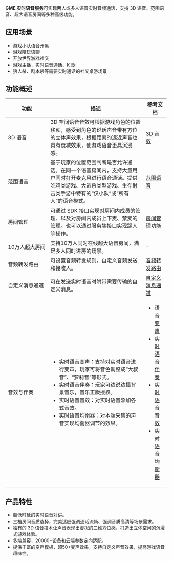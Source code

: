 **GME 实时语音服务**可实现两人或多人语音实时音频通话，支持 3D 语音、范围语音、超大语音房间等多种高级功能。



## 应用场景
- 游戏小队语音开黑
- 游戏陪玩语聊
- 开放世界游戏社交
- 游戏主播，实时语音通话、K 歌
- 狼人杀、剧本杀等需要实时通话的社交桌游场景

## 功能概述

| 功能 | 描述 | 参考文档 | 
|---------|---------|---------|
| 3D 语音 | 3D 空间语音音效可根据游戏角色的位置移动，感受到角色的说话声音带有方位的立体声效果，根据距离的远近声音也具有衰减效果，使游戏语音更具沉浸感。| [3D 音效](https://cloud.tencent.com/document/product/607/18218) |
| 范围语音 | 基于玩家的位置范围判断是否允许通话。在同一个语音房间内，支持大量用户同时打开麦克风进行语音通话。提供吃鸡类游戏、大逃杀类型游戏、生存射击类手游中特有的“仅小队”或“所有人”的语音模式。| [范围语音](https://cloud.tencent.com/document/product/607/17972) |
| 房间管理 | 可通过 SDK 接口实现对房间内成员的管理、以及对房间内成员上下麦、禁麦的管理。也可以通过服务端接口实现踢人等操作。 | [房间管理功能](https://cloud.tencent.com/document/product/607/48325) |
| <nobr>10万人超大房间</nobr> | 支持10万人同时在线超大语音房间，满足多人同时进房的场景。| - |
| 音频转发路由 | 可设置音频转发规则，自定义音频发送和接收人。| [音频转发路由](https://cloud.tencent.com/document/product/607/52293) |
| 自定义消息通道 | 可在发送实时语音时附带需要传输的自定义消息。| [自定义消息通道](https://cloud.tencent.com/document/product/607/68201) |
| 音效与伴奏 |<ul><li>实时语音变声：支持对实时语音进行变声，玩家可将音色调整成“大叔音”、“萝莉音”等形式。</li><li>实时语音伴奏：玩家可边说边播背景音乐，音乐正版授权。</li><li>实时语音音效：对实时语音添加各式音效。</li><li>实时语音均衡器：对本端采集的声音实现均衡器调节的效果。</li></ul> | <ul><li>[语音变声](https://cloud.tencent.com/document/product/607/67312)</li><li>[实时语音伴奏](https://cloud.tencent.com/document/product/607/34377)</li><li>[实时语音音效](https://cloud.tencent.com/document/product/607/34378)</li><li>[实时语音均衡器](https://cloud.tencent.com/document/product/607/68204)</li></ul>| 



## 产品特性
- 超低时延的实时语音对讲。
- 三档房间音质选择，完美适应强调通话流畅、强调音质高清等场景需求。
- 独有的 3D 语音技术让声音表现出虚拟的三维方位感，打造出立体空间的沉浸式游戏体验。
- 多端兼容，20000+设备和云端参数定向适配。
- 提供丰富的变声模板，超50+变声效果，支持自定义声音效果，提高游戏语音趣味性。
